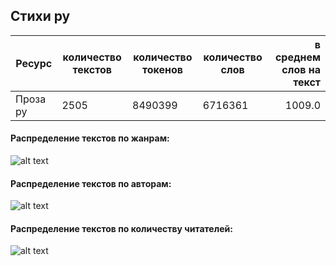 

## Стихи ру

| Ресурс                        | количество текстов | количество токенов | количество слов | в среднем слов на текст |
|-------------------------------|--------------------|--------------------|-----------------|------------------------:|
| Проза ру                      | 2505               | 8490399            | 6716361         | 1009.0                  |

#### Распределение текстов по жанрам:

![alt text](https://github.com/TatianaShavrina/taiga_site/blob/master/stats/proza_ru_textrubric.png "corpus segments")

#### Распределение текстов по авторам:

![alt text](https://github.com/TatianaShavrina/taiga_site/blob/master/stats/proza_ru_authortexts.png "corpus segments")

#### Распределение текстов по количеству читателей:

![alt text](https://github.com/TatianaShavrina/taiga_site/blob/master/stats/proza_ru_authorreaders.png "corpus segments")
